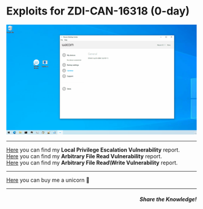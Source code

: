 # Exploits for ZDI-CAN-16318 (0-day)

<p align="center">
  <img src="LPE/POC.gif" title="IGPF loads the barol92 json files locally">
</p>
<hr>
<a href="https://lucabarile.github.io/Blog/ZDI-CAN-16318/lpe/index.html" target="_blank" rel="noopener noreferrer">Here</a> you can find my <b>Local Privilege Escalation Vulnerability</b> report.<br>
<a href="https://lucabarile.github.io/Blog/ZDI-CAN-16318/arb_r/index.html" target="_blank" rel="noopener noreferrer">Here</a> you can find my <b>Arbitrary File Read Vulnerability</b> report.<br>
<a href="https://lucabarile.github.io/Blog/ZDI-CAN-16318/arb_rw/index.html" target="_blank" rel="noopener noreferrer">Here</a> you can find my <b>Arbitrary File Read\Write Vulnerability</b> report.<br>
<hr>
<a href="https://www.buymeacoffee.com/LucaBarile" target="_blank" rel="noopener noreferrer">Here</a> you can buy me a unicorn &#129412;
<hr>
<h5 align="right">Share the Knowledge!</h5>

